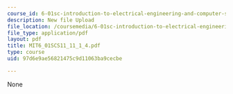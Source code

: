 ```yaml
---
course_id: 6-01sc-introduction-to-electrical-engineering-and-computer-science-i-spring-2011
description: New file Upload
file_location: /coursemedia/6-01sc-introduction-to-electrical-engineering-and-computer-science-i-spring-2011/97d6e9ae56821475c9d11063ba9cecbe_MIT6_01SCS11_11_1_4.pdf
file_type: application/pdf
layout: pdf
title: MIT6_01SCS11_11_1_4.pdf
type: course
uid: 97d6e9ae56821475c9d11063ba9cecbe

---
```

None